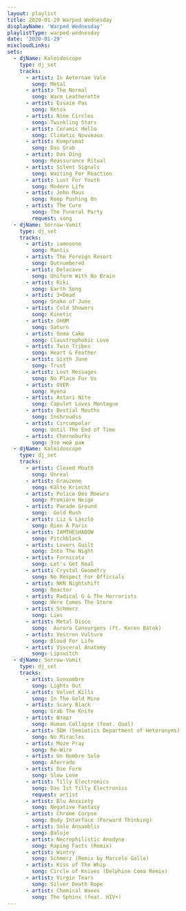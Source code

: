 ```yaml
---
layout: playlist
title: 2020-01-29 Warped Wednesday
displayName: 'Warped Wednesday'
playlistType: warped-wednesday
date: '2020-01-29'
mixcloudLinks:
sets:
  - djName: Kaleidoscope
    type: dj_set
    tracks:
      - artist: In Aeternam Vale
        song: Metal
      - artist: The Normal
        song: Warm Leatherette
      - artist: Essaie Pas
        song: Retox
      - artist: Nine Circles
        song: Twinkling Stars
      - artist: Ceramic Hello
        song: Climatic Nouveaux
      - artist: Kompromat
        song: Das Grab
      - artist: Das Ding
        song: Reassurance Ritual
      - artist: Silent Signals
        song: Waiting For Reaction
      - artist: Lust For Youth
        song: Modern Life
      - artist: John Maus
        song: Keep Pushing On
      - artist: The Cure
        song: The Funeral Party
        request: song
  - djName: Sorrow-Vomit
    type: dj_set
    tracks:
      - artist: iamnoone
        song: Mantis
      - artist: The Foreign Resort
        song: Outnumbered
      - artist: Delacave
        song: Uniform With No Brain
      - artist: Riki
        song: Earth Song
      - artist: 3+Dead
        song: Snake of June
      - artist: Cold Showers
        song: Kinetic
      - artist: GHUM
        song: Saturn
      - artist: Soma Cake
        song: Claustrophobic Love
      - artist: Twin Tribes
        song: Heart & Feather
      - artist: Sixth June
        song: Trust
      - artist: Lost Messages
        song: No Place For Us
      - artist: OVER
        song: Hyena
      - artist: Astari Nite
        song: Capulet Loves Montague
      - artist: Bestial Mouths
        song: Inshroudss
      - artist: Circumpolar
        song: Until The End of Time
      - artist: Chernoburkv
        song: Это мой раж
  - djName: Kaleidoscope
    type: dj_set
    tracks:
      - artist: Closed Mouth
        song: Unreal
      - artist: Grauzone
        song: Kälte Kriecht
      - artist: Police Des Moeurs
        song: Première Neige
      - artist: Parade Ground
        song:  Gold Rush
      - artist: Liz & László
        song: Rien À Paris
      - artist: IAMTHESHADOW
        song: Pitchblack
      - artist: Lovers Guilt
        song: Into The Night
      - artist: Fornicata
        song: Let's Get Real
      - artist: Crystal Geometry
        song: No Respect For Officials
      - artist: NKN Nightshift
        song: Reactor
      - artist: Radical G & The Horrorists
        song: Here Comes The Storm
      - artist: Schmerz
        song: Lies
      - artist: Metal Disco
        song:  Aurora Consurgens (ft. Keren Batok)
      - artist: Vestron Vulture
        song: Blood For Life
      - artist: Visceral Anatomy
        song: Lipswitch
  - djName: Sorrow-Vomit
    type: dj_set
    tracks:
      - artist: Sonsombre
        song: Lights Out
      - artist: Velvet Kills
        song: In The Gold Mine
      - artist: Scary Black
        song: Grab The Knife
      - artist: Штадт
        song: Human Collapse (feat. Qual)
      - artist: SDH (Semiotics Department of Heteronyms)
        song: No Miracles
      - artist: Moze Pray
        song: Re-Wire
      - artist: Un Hombre Solo
        song: Aferrado
      - artist: Die Form
        song: Slow Love
      - artist: Tilly Electronics
        song: Das Ist Tilly Electronics
        request: artist
      - artist: Blu Anxxiety
        song: Negative Fantasy
      - artist: Chrome Corpse
        song: Body Interface (Forward Thinking)
      - artist: Solo Ansamblis
        song: Baloje
      - artist: Necrophilistic Anodyne
        song: Raping Facts (Remix)
      - artist: Wintry
        song: Schmerz (Remix by Marcelo Gallo)
      - artist: Kiss of The Whip
        song: Circle of Knives (Delphine Coma Remix)
      - artist: Virgin Tears
        song: Silver Death Rope
      - artist: Chemical Waves
        song: The Sphinx (feat. HIV+)
---
```

